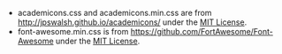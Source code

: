 * academicons.css and academicons.min.css are from http://jpswalsh.github.io/academicons/ under the [MIT License](http://opensource.org/licenses/mit-license.html).
* font-awesome.min.css is from https://github.com/FortAwesome/Font-Awesome under the [MIT License](http://opensource.org/licenses/mit-license.html).

